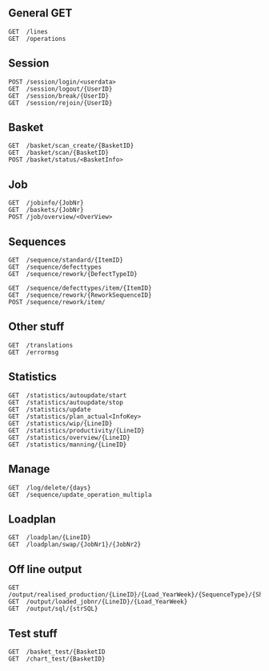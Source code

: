 ## General GET
    GET  /lines
    GET  /operations

## Session
    POST /session/login/<userdata>
    GET  /session/logout/{UserID}
    GET  /session/break/{UserID}
    GET  /session/rejoin/{UserID}
    
## Basket
    GET  /basket/scan_create/{BasketID}
    GET  /basket/scan/{BasketID}
    POST /basket/status/<BasketInfo>

## Job
    GET  /jobinfo/{JobNr}
    GET  /baskets/{JobNr}
    POST /job/overview/<OverView>
    
## Sequences
    GET  /sequence/standard/{ItemID}
    GET  /sequence/defecttypes
    GET  /sequence/rework/{DefectTypeID}
    
    GET  /sequence/defecttypes/item/{ItemID}
    GET  /sequence/rework/{ReworkSequenceID}
    POST /sequence/rework/item/
    
    
## Other stuff
    GET  /translations
    GET  /errormsg
    
## Statistics
    GET  /statistics/autoupdate/start
    GET  /statistics/autoupdate/stop
    GET  /statistics/update
    GET  /statistics/plan_actual<InfoKey>
    GET  /statistics/wip/{LineID}
    GET  /statistics/productivity/{LineID}
    GET  /statistics/overview/{LineID}
    GET  /statistics/manning/{LineID}
    
## Manage 
    GET  /log/delete/{days}
    GET  /sequence/update_operation_multipla
    
## Loadplan   
    GET  /loadplan/{LineID}
    GET  /loadplan/swap/{JobNr1}/{JobNr2}
    
## Off line output
    GET  /output/realised_production/{LineID}/{Load_YearWeek}/{SequenceType}/{Shift}
    GET  /output/loaded_jobnr/{LineID}/{Load_YearWeek}
    GET  /output/sql/{strSQL}
    
## Test stuff
    GET  /basket_test/{BasketID
    GET  /chart_test/{BasketID}
    
    
 
